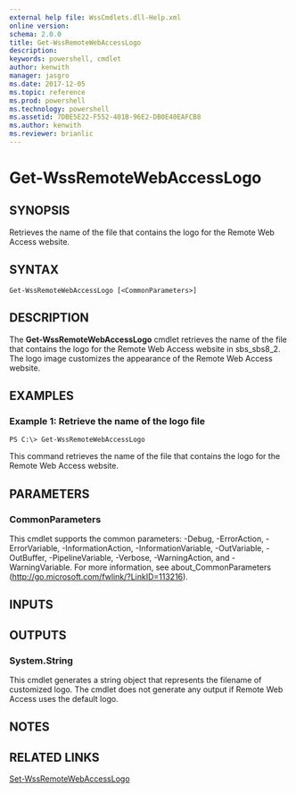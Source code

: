 ```yaml
---
external help file: WssCmdlets.dll-Help.xml
online version: 
schema: 2.0.0
title: Get-WssRemoteWebAccessLogo
description: 
keywords: powershell, cmdlet
author: kenwith
manager: jasgro
ms.date: 2017-12-05
ms.topic: reference
ms.prod: powershell
ms.technology: powershell
ms.assetid: 7DBE5E22-F552-401B-96E2-DB0E40EAFCB8
ms.author: kenwith
ms.reviewer: brianlic
---
```


# Get-WssRemoteWebAccessLogo

## SYNOPSIS
Retrieves the name of the file that contains the logo for the Remote Web Access website.

## SYNTAX

```
Get-WssRemoteWebAccessLogo [<CommonParameters>]
```

## DESCRIPTION
The **Get-WssRemoteWebAccessLogo** cmdlet retrieves the name of the file that contains the logo for the Remote Web Access website in sbs_sbs8_2.
The logo image customizes the appearance of the Remote Web Access website.

## EXAMPLES

### Example 1: Retrieve the name of the logo file
```
PS C:\> Get-WssRemoteWebAccessLogo
```

This command retrieves the name of the file that contains the logo for the Remote Web Access website.

## PARAMETERS

### CommonParameters
This cmdlet supports the common parameters: -Debug, -ErrorAction, -ErrorVariable, -InformationAction, -InformationVariable, -OutVariable, -OutBuffer, -PipelineVariable, -Verbose, -WarningAction, and -WarningVariable. For more information, see about_CommonParameters (http://go.microsoft.com/fwlink/?LinkID=113216).

## INPUTS

## OUTPUTS

### System.String
This cmdlet generates a string object that represents the filename of customized logo.
The cmdlet does not generate any output if Remote Web Access uses the default logo.

## NOTES

## RELATED LINKS

[Set-WssRemoteWebAccessLogo](./Set-WssRemoteWebAccessLogo.md)


